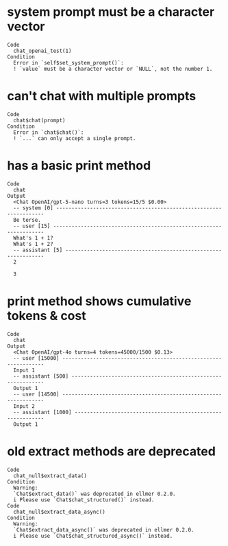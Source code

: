 # system prompt must be a character vector

    Code
      chat_openai_test(1)
    Condition
      Error in `self$set_system_prompt()`:
      ! `value` must be a character vector or `NULL`, not the number 1.

# can't chat with multiple prompts

    Code
      chat$chat(prompt)
    Condition
      Error in `chat$chat()`:
      ! `...` can only accept a single prompt.

# has a basic print method

    Code
      chat
    Output
      <Chat OpenAI/gpt-5-nano turns=3 tokens=15/5 $0.00>
      -- system [0] ------------------------------------------------------------------
      Be terse.
      -- user [15] -------------------------------------------------------------------
      What's 1 + 1?
      What's 1 + 2?
      -- assistant [5] ---------------------------------------------------------------
      2
      
      3

# print method shows cumulative tokens & cost

    Code
      chat
    Output
      <Chat OpenAI/gpt-4o turns=4 tokens=45000/1500 $0.13>
      -- user [15000] ----------------------------------------------------------------
      Input 1
      -- assistant [500] -------------------------------------------------------------
      Output 1
      -- user [14500] ----------------------------------------------------------------
      Input 2
      -- assistant [1000] ------------------------------------------------------------
      Output 1

# old extract methods are deprecated

    Code
      chat_null$extract_data()
    Condition
      Warning:
      `Chat$extract_data()` was deprecated in ellmer 0.2.0.
      i Please use `Chat$chat_structured()` instead.
    Code
      chat_null$extract_data_async()
    Condition
      Warning:
      `Chat$extract_data_async()` was deprecated in ellmer 0.2.0.
      i Please use `Chat$chat_structured_async()` instead.

